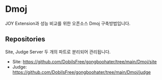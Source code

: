 # Dmoj

JOY Extension과 성능 비교를 위한 오픈소스 Dmoj 구축방법입니다.

## Repositories

Site, Judge Server 두 개의 파트로 분리되어 관리됩니다.

- Site: https://github.com/DobiIsFree/gongboohater/tree/main/Dmoj/site
- Judge: https://github.com/DobiIsFree/gongboohater/tree/main/Dmoj/judge



